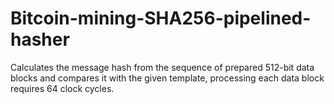 # Bitcoin-mining-SHA256-pipelined-hasher
Calculates the message hash from the sequence of prepared 512-bit data blocks and compares it with the given template, processing each data block requires 64 clock cycles.
